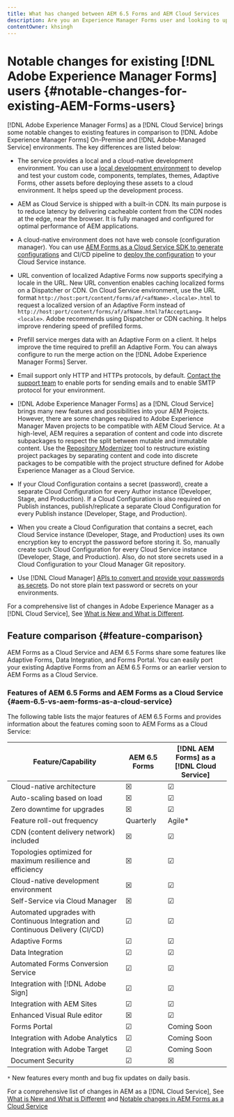 ```yaml
---
title: What has changed between AEM 6.5 Forms and AEM Cloud Services
description: Are you an Experience Manager Forms user and looking to upgrade to [!DNL Adobe Experience Manager Forms] as a [!DNL Cloud Service]? Learn the most prominent changes before upgrading or migrating to Cloud Service.  
contentOwner: khsingh
---
```

# Notable changes for existing [!DNL Adobe Experience Manager Forms] users  {#notable-changes-for-existing-AEM-Forms-users}

[!DNL Adobe Experience Manager Forms] as a [!DNL Cloud Service] brings some notable changes to existing features in comparison to [!DNL Adobe Experience Manager Forms] On-Premise and [!DNL Adobe-Managed Service] environments. The key differences are listed below:

* The service provides a local and a cloud-native development environment. You can use a [local development environment](setup-local-development-environment.md) to develop and test your custom code, components, templates, themes, Adaptive Forms, other assets before deploying these assets to a cloud environment. It helps speed up the development process.
* AEM as Cloud Service is shipped with a built-in CDN. Its main purpose is to reduce latency by delivering cacheable content from the CDN nodes at the edge, near the browser. It is fully managed and configured for optimal performance of AEM applications.
* A cloud-native environment does not have web console (configuration manager). You can use [AEM Forms as a Cloud Service SDK to generate configurations](https://experienceleague.adobe.com/docs/experience-manager-cloud-service/implementing/deploying/configuring-osgi.html?lang=en#generating-osgi-configurations-using-the-aem-sdk-quickstart) and CI/CD pipeline to [deploy the configuration](https://experienceleague.adobe.com/docs/experience-manager-cloud-service/implementing/using-cloud-manager/deploy-code.html?lang=en#deployment-process) to your Cloud Service instance.

* URL convention of localized Adaptive Forms now supports specifying a locale in the URL. New URL convention enables caching localized forms on a Dispatcher or CDN. On Cloud Service environment, use the URL format `http://host:port/content/forms/af/<afName>.<locale>.html` to request a localized version of an Adaptive Form instead of `http://host:port/content/forms/af/afName.html?afAcceptLang=<locale>`. Adobe recommends using Dispatcher or CDN caching. It helps improve rendering speed of prefilled forms.
* Prefill service merges data with an Adaptive Form on a client. It helps improve the time required to prefill an Adaptive Form. You can always configure to run the merge action on the [!DNL Adobe Experience Manager Forms] Server.
* Email support only HTTP and HTTPs protocols, by default. [Contact the support team](https://experienceleague.adobe.com/docs/experience-manager-cloud-service/implementing/developing/development-guidelines.html#sending-email) to enable ports for sending emails and to enable SMTP protocol for your environment.
* [!DNL Adobe Experience Manager Forms] as a [!DNL Cloud Service] brings many new features and possibilities into your AEM Projects. However, there are some changes required to Adobe Experience Manager Maven projects to be compatible with AEM Cloud Service. At a high-level, AEM requires a separation of content and code into discrete subpackages to respect the split between mutable and immutable content. Use the [Repository Modernizer](https://experienceleague.adobe.com/docs/experience-manager-cloud-service/moving/refactoring-tools/repo-modernizer.html) tool to restructure existing project packages by separating content and code into discrete packages to be compatible with the project structure defined for Adobe Experience Manager as a Cloud Service.
* If your Cloud Configuration contains a secret (password), create a separate Cloud Configuration for every Author instance (Developer, Stage, and Production). If a Cloud Configuration is also required on Publish instances, publish/replicate a separate Cloud Configuration for every Publish instance (Developer, Stage, and Production).
* When you create a Cloud Configuration that contains a secret, each Cloud Service instance (Developer, Stage, and Production) uses its own encryption key to encrypt the password before storing it. So, manually create such Cloud Configuration for every Cloud Service instance (Developer, Stage, and Production). Also, do not store secrets used in a Cloud Configuration to your Cloud Manager Git repository.  
* Use [!DNL Cloud Manager] [APIs to convert and provide your passwords as secrets](https://experienceleague.adobe.com/docs/experience-manager-cloud-service/implementing/deploying/configuring-osgi.html?lang=en#setting-values-via-api). Do not store plain text password or secrets on your environments.

For a comprehensive list of changes in Adobe Experience Manager as a [!DNL Cloud Service], See [What is New and What is Different](https://docs.adobe.com/content/help/en/experience-manager-cloud-service/overview/what-is-new-and-different.html).

<!-- ## Feature comparison {#comparison}

AEM Forms as a Cloud Service and Experience Manager 6.5 Forms share a common set of features: Adaptive Forms, data integration, integration with [!DNL Adobe Sign], themes, templates, and forms management interface are identical. You can easily port your existing Adaptive Forms from an Experience Manager 6.5 Forms or an earlier version to AEM Forms as a Cloud Service.

### Features of AEM 6.5 Forms and AEM Forms as a Cloud Service {#feature-comparison}

The following table lists the major features of Experience Manager 6.5 Forms and provides information about whether the feature is partially or fully supported in AEM Forms as a Cloud Service, with a link to more information about the feature. The table also lists extra features available in AEM Forms as a Cloud Service.


| Feature/Capability | AEM 6.5 Forms | [!DNL AEM Forms] as a [!DNL Cloud Service] |
| - | - | - |
| Adaptive Forms | &#x2611; | &#x2611; |
| Data Integration | &#x2611; | &#x2611;(With some changes) |
| Automated Forms Conversion Service | &#x2611; | &#x2611; |
| Integration with Adobe Sign | &#x2611; | &#x2611;(With some changes) |
| Themes and Templates | &#x2611; | &#x2611; ([With some changes](themes.md#difference-in-themes))|
| Rule editor | &#x2611; | &#x2611; (With some changes) |
| Forms Portal | &#x2611; | --- |
| Integration with Adobe Analytics | &#x2611; | &#x2612; |
| Document Security | &#x2611; | &#x2612; | -->

<!-- ## New features {#comparison} -->

## Feature comparison {#feature-comparison}

AEM Forms as a Cloud Service and AEM 6.5 Forms share some features like Adaptive Forms, Data Integration, and Forms Portal. You can easily port your existing Adaptive Forms from an AEM 6.5 Forms or an earlier version to AEM Forms as a Cloud Service.

### Features of AEM 6.5 Forms and AEM Forms as a Cloud Service {#aem-6.5-vs-aem-forms-as-a-cloud-service}

The following table lists the major features of AEM 6.5 Forms and provides information about the features coming soon to AEM Forms as a Cloud Service:

| Feature/Capability | AEM 6.5 Forms  | [!DNL AEM Forms] as a [!DNL Cloud Service] |
|---|---|---|
| Cloud-native architecture | &#x2612; | &#x2611;  |
| Auto-scaling based on load | &#x2612; | &#x2611;  |
| Zero downtime for upgrades | &#x2612; | &#x2611;  |
| Feature roll-out frequency | Quarterly | Agile*  |
| CDN (content delivery network) included | &#x2612; | &#x2611;  |
| Topologies optimized for maximum resilience and efficiency | &#x2612; | &#x2611;  |
| Cloud-native development environment | &#x2612; | &#x2611;  |
| Self-Service via Cloud Manager | &#x2612; | &#x2611;  |
| Automated upgrades with Continuous Integration and Continuous Delivery (CI/CD)| &#x2611; | &#x2611;  |
| Adaptive Forms | &#x2611; | &#x2611; |
| Data Integration | &#x2611; | &#x2611; |
| Automated Forms Conversion Service | &#x2611; | &#x2611; |
| Integration with [!DNL Adobe Sign] | &#x2611; | &#x2611; |
| Integration with AEM Sites | &#x2611; | &#x2611; |
| Enhanced Visual Rule editor | &#x2612; | &#x2611; |
| Forms Portal | &#x2611; | Coming Soon |
| Integration with Adobe Analytics | &#x2611; | Coming Soon |
| Integration with Adobe Target | &#x2611; | Coming Soon |
| Document Security | &#x2611; | &#x2612; |

`*` New features every month and bug fix updates on daily basis.

For a comprehensive list of changes in AEM as a [!DNL Cloud Service], See [What is New and What is Different](https://docs.adobe.com/content/help/en/experience-manager-cloud-service/overview/what-is-new-and-different.html) and [Notable changes in AEM Forms as a Cloud Service](notable-changes.md)